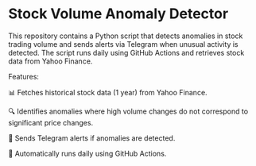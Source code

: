 # Stock Volume Anomaly Detector

This repository contains a Python script that detects anomalies in stock trading volume and sends alerts via Telegram when unusual activity is detected. The script runs daily using GitHub Actions and retrieves stock data from Yahoo Finance.

 Features:

📊 Fetches historical stock data (1 year) from Yahoo Finance.

🔍 Identifies anomalies where high volume changes do not correspond to significant price changes.

📢 Sends Telegram alerts if anomalies are detected.

🔄 Automatically runs daily using GitHub Actions.
